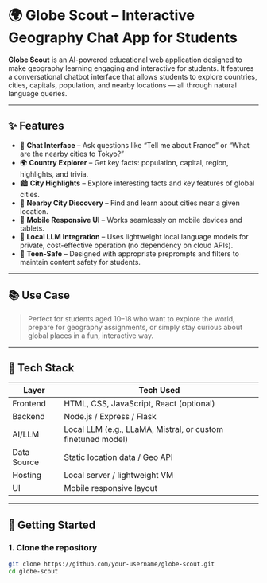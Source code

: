 # 🌍 Globe Scout – Interactive Geography Chat App for Students

**Globe Scout** is an AI-powered educational web application designed to make geography learning engaging and interactive for students. It features a conversational chatbot interface that allows students to explore countries, cities, capitals, population, and nearby locations — all through natural language queries.

---

## ✨ Features

- 💬 **Chat Interface** – Ask questions like “Tell me about France” or “What are the nearby cities to Tokyo?”
- 🌍 **Country Explorer** – Get key facts: population, capital, region, highlights, and trivia.
- 🏙️ **City Highlights** – Explore interesting facts and key features of global cities.
- 📍 **Nearby City Discovery** – Find and learn about cities near a given location.
- 📱 **Mobile Responsive UI** – Works seamlessly on mobile devices and tablets.
- 🔐 **Local LLM Integration** – Uses lightweight local language models for private, cost-effective operation (no dependency on cloud APIs).
- 🧒 **Teen-Safe** – Designed with appropriate preprompts and filters to maintain content safety for students.

---

## 📚 Use Case

> Perfect for students aged 10–18 who want to explore the world, prepare for geography assignments, or simply stay curious about global places in a fun, interactive way.

---

## 🧰 Tech Stack

| Layer        | Tech Used                         |
|--------------|----------------------------------|
| Frontend     | HTML, CSS, JavaScript, React (optional) |
| Backend      | Node.js / Express / Flask         |
| AI/LLM       | Local LLM (e.g., LLaMA, Mistral, or custom finetuned model) |
| Data Source  | Static location data / Geo API    |
| Hosting      | Local server / lightweight VM     |
| UI           | Mobile responsive layout          |

---

## 🚀 Getting Started

### 1. Clone the repository

```bash
git clone https://github.com/your-username/globe-scout.git
cd globe-scout
